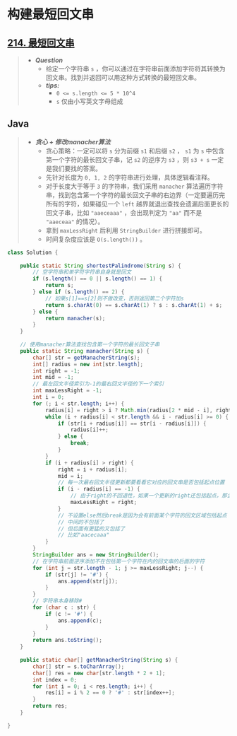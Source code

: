 # 构建最短回文串

## [214. 最短回文串](https://leetcode.cn/problems/shortest-palindrome/)

> - ***Question***
>   - 给定一个字符串 `s` ，你可以通过在字符串前面添加字符将其转换为回文串。找到并返回可以用这种方式转换的最短回文串。
>   - ***tips:***
>     - `0 <= s.length <= 5 * 10^4`
>     - `s` 仅由小写英文字母组成

## Java

> - ***贪心 + 修改manacher算法***
>   - 贪心策略：一定可以将 `s` 分为前缀 `s1` 和后缀 `s2` ， `s1` 为 `s` 中包含第一个字符的最长回文子串，记 `s2` 的逆序为 `s3` ，则 `s3 + s` 一定是我们要找的答案。
>   - 先针对长度为 `0, 1, 2` 的字符串进行处理，具体逻辑看注释。
>   - 对于长度大于等于 `3` 的字符串，我们采用 `manacher` 算法遍历字符串，找到包含第一个字符的最长回文子串的右边界（一定要遍历完所有的字符，如果碰见一个 `left` 越界就退出查找会遗漏后面更长的回文子串，比如 `"aaeceaaa"` ，会出现判定为 `"aa"` 而不是 `"aaeceaa"` 的情况）。
>   - 拿到 `maxLessRight` 后利用 `StringBuilder` 进行拼接即可。
>   - 时间复杂度应该是 `O(s.length())` 。

```java
class Solution {
    
    public static String shortestPalindrome(String s) {
        // 空字符串和单字符字符串自身就是回文
        if (s.length() == 0 || s.length() == 1) {
            return s;
        } else if (s.length() == 2) {
            // 如果s[1]==s[2]则不做改变，否则返回第二个字符加s
            return s.charAt(0) == s.charAt(1) ? s : s.charAt(1) + s;
        } else {
            return manacher(s);
        }
    }
    
    // 使用manacher算法查找包含第一个字符的最长回文子串
    public static String manacher(String s) {
        char[] str = getManacherString(s);
        int[] radius = new int[str.length];
        int right = -1;
        int mid = -1;
        // 最左回文半径索引为-1的最右回文半径的下一个索引
        int maxLessRight = -1;
        int i = 0;
        for (; i < str.length; i++) {
            radius[i] = right > i ? Math.min(radius[2 * mid - i], right - i) : 1;
            while (i + radius[i] < str.length && i - radius[i] >= 0) {
                if (str[i + radius[i]] == str[i - radius[i]]) {
                    radius[i]++;
                } else {
                    break;
                }
            }
            if (i + radius[i] > right) {
                right = i + radius[i];
                mid = i;
                // 每一次最右回文半径更新都要看看它对应的回文串是否包括起点位置
                if (i - radius[i] == -1) {
                    // 由于right的不回退性，如果一个更新的right还包括起点，那么它一定比之前的maxLessRight大
                    maxLessRight = right;
                }
                // 不设置else然后break是因为会有前面某个字符的回文区域包括起点
                // 中间的不包括了
                // 但后面有更猛的又包括了
                // 比如"aacecaaa"
            }
        }
        StringBuilder ans = new StringBuilder();
        // 在字符串前面逆序添加不在包括第一个字符在内的回文串的后面的字符
        for (int j = str.length - 1; j >= maxLessRight; j--) {
            if (str[j] != '#') {
                ans.append(str[j]);
            }
        }
        // 字符串本身移除#
        for (char c : str) {
            if (c != '#') {
                ans.append(c);
            }
        }
        return ans.toString();
    }
    
    public static char[] getManacherString(String s) {
        char[] str = s.toCharArray();
        char[] res = new char[str.length * 2 + 1];
        int index = 0;
        for (int i = 0; i < res.length; i++) {
            res[i] = i % 2 == 0 ? '#' : str[index++];
        }
        return res;
    }
    
}
```

